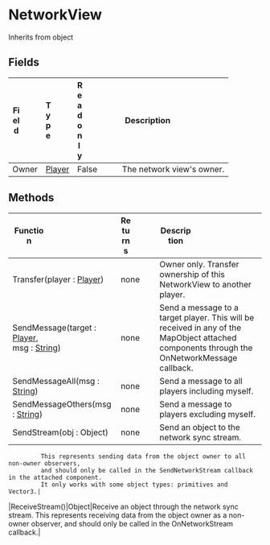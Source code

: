 # NetworkView
Inherits from object
## Fields
|<div style="width:30%">Field</div>|<div style="width:10%">Type</div>|<div style="width:10%">Readonly</div>|<div style="width:50%">Description</div>|
|---|---|---|---|
|Owner|[Player](../objects/Player.md)|False|The network view's owner.|
## Methods
|<div style="width:33%">Function</div>|<div style="width:33%">Returns</div>|<div style="width:33%">Description</div>|
|---|---|---|
|Transfer(player : [Player](../objects/Player.md))|none|Owner only. Transfer ownership of this NetworkView to another player.|
|SendMessage(target : [Player](../objects/Player.md),<br/>msg : [String](../static/String.md))|none|Send a message to a target player. This will be received in any of the MapObject attached components through the OnNetworkMessage callback.|
|SendMessageAll(msg : [String](../static/String.md))|none|Send a message to all players including myself.|
|SendMessageOthers(msg : [String](../static/String.md))|none|Send a message to players excluding myself.|
|SendStream(obj : Object)|none|Send an object to the network sync stream.             This represents sending data from the object owner to all non-owner observers,             and should only be called in the SendNetworkStream callback in the attached component.             It only works with some object types: primitives and Vector3.|
|ReceiveStream()|Object|Receive an object through the network sync stream.             This represents receiving data from the object owner as a non-owner observer,             and should only be called in the OnNetworkStream callback.|
